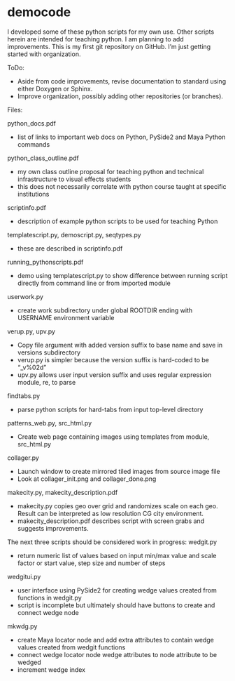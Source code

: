 # democode
I developed some of these python scripts for my own use. 
Other scripts herein are intended for teaching python. 
I am planning to add improvements. 
This is my first git repository on GitHub. I’m just getting started with organization. 

ToDo: 
- Aside from code improvements, revise documentation to standard using either Doxygen or Sphinx.
- Improve organization, possibly adding other repositories (or branches).

Files:

python_docs.pdf
- list of links to important web docs on Python, PySide2 and Maya Python commands

python_class_outline.pdf
- my own class outline proposal for teaching python and technical infrastructure to visual effects students
- this does not necessarily correlate with python course taught at specific institutions

scriptinfo.pdf
- description of example python scripts to be used for teaching Python

templatescript.py, demoscript.py, seqtypes.py
- these are described in scriptinfo.pdf

running_pythonscripts.pdf
- demo using templatescript.py to show difference between running script directly from command line or from imported module

userwork.py
- create work subdirectory under global ROOTDIR ending with USERNAME environment variable

verup.py, upv.py
- Copy file argument with added version suffix to base name and save in versions subdirectory
- verup.py is simpler because the version suffix is hard-coded to be “_v%02d”
- upv.py allows user input version suffix and uses regular expression module, re, to parse

findtabs.py
- parse python scripts for hard-tabs from input top-level directory 

patterns_web.py, src_html.py
- Create web page containing images using templates from module, src_html.py

collager.py
- Launch window to create mirrored tiled images from source image file
- Look at collager_init.png and collager_done.png 

makecity.py, makecity_description.pdf
- makecity.py copies geo over grid and randomizes scale on each geo. Result can be interpreted as low resolution CG city environment.
- makecity_description.pdf describes script with screen grabs and suggests improvements.

The next three scripts should be considered work in progress:
wedgit.py
- return numeric list of values based on input min/max value and scale factor or start value, step size and number of steps

wedgitui.py 
- user interface using PySide2 for creating wedge values created from functions in wedgit.py
- script is incomplete but ultimately should have buttons to create and connect wedge node

mkwdg.py
- create Maya locator node and add extra attributes to contain wedge values created from wedgit functions
- connect wedge locator node wedge attributes to node attribute to be wedged
- increment wedge index
